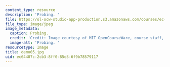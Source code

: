 ```yaml
---
content_type: resource
description: 'Probing. '
file: https://ol-ocw-studio-app-production.s3.amazonaws.com/courses/ec-s06-design-for-demining-spring-2007/ec64407c2cb38ff085e36f9b78579117_demo05.jpg
file_type: image/jpeg
image_metadata:
  caption: Probing.
  credit: 'Credit: Image courtesy of MIT OpenCourseWare, course staff, and students.'
  image-alt: 'Probing. '
resourcetype: Image
title: demo05.jpg
uid: ec64407c-2cb3-8ff0-85e3-6f9b78579117
---
```

